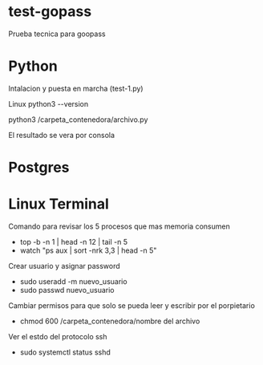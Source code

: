 # test-gopass
Prueba tecnica para goopass

# Python 
Intalacion y puesta en marcha (test-1.py)

  Linux
  python3 --version

  python3 /carpeta_contenedora/archivo.py

  El resultado se vera por consola

# Postgres

# Linux Terminal

  Comando para revisar los 5 procesos que mas memoria consumen 
  - top -b -n 1 | head -n 12  | tail -n 5
  - watch "ps aux | sort -nrk 3,3 | head -n 5"

  Crear usuario y asignar password
  - sudo useradd -m nuevo_usuario
  - sudo passwd nuevo_usuario

  Cambiar permisos para que solo se pueda leer y escribir por el porpietario
  - chmod 600 /carpeta_contenedora/nombre del archivo

  Ver el estdo del protocolo ssh
  - sudo systemctl status sshd
